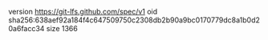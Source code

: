 version https://git-lfs.github.com/spec/v1
oid sha256:638aef92a184f4c647509750c2308db2b90a9bc0170779dc8a1b0d20a6facc34
size 1366
